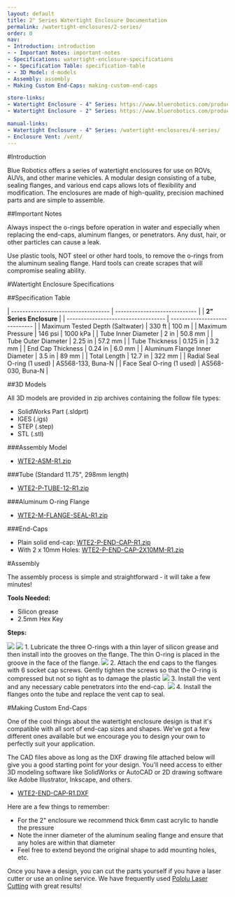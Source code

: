 ```yaml
---
layout: default
title: 2" Series Watertight Enclosure Documentation
permalink: /watertight-enclosures/2-series/
order: 0
nav:
- Introduction: introduction
- - Important Notes: important-notes
- Specifications: watertight-enclosure-specifications
- - Specification Table: specification-table
- - 3D Model: d-models
- Assembly: assembly
- Making Custom End-Caps: making-custom-end-caps

store-links:
- Watertight Enclosure - 4" Series: https://www.bluerobotics.com/product-category/4-series/
- Watertight Enclosure - 2" Series: https://www.bluerobotics.com/product-category/2-series/

manual-links:
- Watertight Enclosure - 4" Series: /watertight-enclosures/4-series/
- Enclosure Vent: /vent/
---
```


#Introduction

Blue Robotics offers a series of watertight enclosures for use on ROVs, AUVs, and other marine vehicles. A modular design consisting of a tube, sealing flanges, and various end caps allows lots of flexibility and modification. The enclosures are made of high-quality, precision machined parts and are simple to assemble.

##Important Notes

<i class="fa fa-exclamation-triangle fa-fw fa-2x text-warning"></i>
Always inspect the o-rings before operation in water and especially when replacing the end-caps, aluminum flanges, or penetrators. Any dust, hair, or other particles can cause a leak.

<i class="fa fa-exclamation-triangle fa-fw fa-2x text-warning"></i>
Use plastic tools, NOT steel or other hard tools, to remove the o-rings from the aluminum sealing flange. Hard tools can create scrapes that will compromise sealing ability.

<!--<i class="fa fa-lightbulb-o fa-fw fa-2x blue"></i>
A slight clicking noise is normal, especially when operated dry. It is caused by slight movement of the shaft in the plastic bearings.-->

#Watertight Enclosure Specifications

##Specification Table

| ----------------------------------- | ----------------------------- |
|                          **2" Series Enclosure**                    |
| ----------------------------------- | ----------------------------- |
| Maximum Tested Depth (Saltwater)    | 330 ft        | 100 m         |
| Maximum Pressure                    | 146 psi       | 1000 kPa      |
| Tube Inner Diameter                 | 2 in          | 50.8 mm       |
| Tube Outer Diameter                 | 2.25 in       | 57.2 mm       |
| Tube Thickness                      | 0.125 in      | 3.2 mm        |
| End Cap Thickness                   | 0.24 in       | 6.0 mm        |
| Aluminum Flange Inner Diameter      | 3.5 in        | 89 mm         |
| Total Length                        | 12.7 in       | 322 mm        |
| Radial Seal O-ring (1 used)         | AS568-133, Buna-N             |
| Face Seal O-ring (1 used)           | AS568-030, Buna-N             |

##3D Models

All 3D models are provided in zip archives containing the follow file types:

- SolidWorks Part (.sldprt)
- IGES (.igs) 
- STEP (.step)
- STL (.stl)

###Assembly Model

- [WTE2-ASM-R1.zip](http://www.bluerobotics.com/models/WTE2-ASM-R1.zip)

###Tube (Standard 11.75", 298mm length)

- [WTE2-P-TUBE-12-R1.zip](http://www.bluerobotics.com/models/WTE2-P-TUBE-12-R1.zip)

###Aluminum O-ring Flange

- [WTE2-M-FLANGE-SEAL-R1.zip](http://www.bluerobotics.com/models/WTE2-M-FLANGE-SEAL-R1.zip)

###End-Caps

- Plain solid end-cap: [WTE2-P-END-CAP-R1.zip](http://www.bluerobotics.com/models/WTE2-P-END-CAP-R1.zip)
- With 2 x 10mm Holes: [WTE2-P-END-CAP-2X10MM-R1.zip](http://www.bluerobotics.com/models/WTE2-P-END-CAP-2X10MM-R1.zip)

#Assembly

The assembly process is simple and straightforward - it will take a few minutes!

**Tools Needed:**

* Silicon grease
* 2.5mm Hex Key

**Steps:**

<img src="/assets/images/tutorials/WTE/2-step-1.png" class="img-responsive" style="max-width:600px" />
<img src="/assets/images/tutorials/WTE/2-step-2.png" class="img-responsive" style="max-width:600px" />
1. Lubricate the three O-rings with a thin layer of silicon grease and then install into the grooves on the flange. The thin O-ring is placed in the groove in the face of the flange.

<img src="/assets/images/tutorials/WTE/2-step-3.png" class="img-responsive" style="max-width:600px" />
2. Attach the end caps to the flanges with 6 socket cap screws. Gently tighten the screws so that the O-ring is compressed but not so tight as to damage the plastic

<img src="/assets/images/tutorials/WTE/step-4.png" class="img-responsive" style="max-width:600px" />
3. Install the vent and any necessary cable penetrators into the end-cap.  
<img src="/assets/images/tutorials/WTE/step-5.png" class="img-responsive" style="max-width:600px" />
4. Install the flanges onto the tube and replace the vent cap to seal.

#Making Custom End-Caps

One of the cool things about the watertight enclosure design is that it's compatible with all sort of end-cap sizes and shapes. We've got a few different ones available but we encourage you to design your own to perfectly suit your application.

The CAD files above as long as the DXF drawing file attached below will give you a good starting point for your design. You'll need access to either 3D modeling software like SolidWorks or AutoCAD or 2D drawing software like Adobe Illustrator, Inkscape, and others.

- [WTE2-END-CAP-R1.DXF](/wte/dxf/WTE2-END-CAP-R1.DXF)

Here are a few things to remember:

- For the 2" enclosure we recommend thick 6mm cast acrylic to handle the pressure
- Note the inner diameter of the aluminum sealing flange and ensure that any holes are within that diameter
- Feel free to extend beyond the original shape to add mounting holes, etc.

Once you have a design, you can cut the parts yourself if you have a laser cutter or use an online service. We have frequently used [Pololu Laser Cutting](https://www.pololu.com/product/749) with great results!